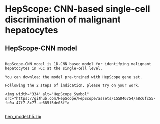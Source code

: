 # **HepScope: CNN-based single-cell discrimination of malignant hepatocytes**

## HepScope-CNN model


```

HepScope-CNN model is 1D-CNN based model for identifying malignant hepatocytes in HCC at the single-cell level.

You can download the model pre-trained with HepScope gene set.  

Following the 2 steps of indication, please try on your work.

<img width="334" alt="HepScope_Symbol" src="https://github.com/HepScope/HepScope/assets/155046754/a8c6fc55-fc0a-47f7-8c77-ae685f5de03f">


```


[hep_model.h5.zip](https://github.com/HepScope/HepScope/files/13783760/hep_model.h5.zip)



